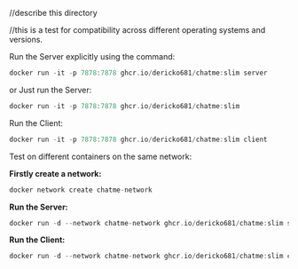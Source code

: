 //describe this directory

//this is a test for compatibility across different operating systems and versions.

Run the Server explicitly using the command:

```rs
docker run -it -p 7878:7878 ghcr.io/dericko681/chatme:slim server
```

or Just run the Server:

```rs
docker run -it -p 7878:7878 ghcr.io/dericko681/chatme:slim
```

Run the Client:

```rs
docker run -it -p 7878:7878 ghcr.io/dericko681/chatme:slim client
```


Test on different containers on the same network:

**Firstly create a network:**
```rs
docker network create chatme-network
```

**Run the Server:**
```rs
docker run -d --network chatme-network ghcr.io/dericko681/chatme:slim server
```

**Run the Client:**
```rs
docker run -d --network chatme-network ghcr.io/dericko681/chatme:slim client
```